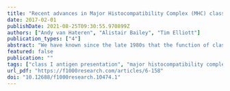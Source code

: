 ```yaml
---
title: "Recent advances in Major Histocompatibility Complex (MHC) class I antigen presentation: Plastic MHC molecules and TAPBPR-mediated quality control"
date: 2017-02-01
publishDate: 2021-08-25T09:30:55.970899Z
authors: ["Andy van Hateren", "Alistair Bailey", "Tim Elliott"]
publication_types: ["4"]
abstract: "We have known since the late 1980s that the function of classical major histocompatibility complex (MHC) class I molecules is to bind peptides and display them at the cell surface to cytotoxic T cells. Recognition by these sentinels of the immune system can lead to the destruction of the presenting cell, thus protecting the host from pathogens and cancer. Classical MHC class I molecules (MHC I hereafter) are co-dominantly expressed, polygenic, and exceptionally polymorphic and have significant sequence diversity. Thus, in most species, there are many different MHC I allotypes expressed, each with different peptide-binding specificity, which can have a dramatic effect on disease outcome. Although MHC allotypes vary in their primary sequence, they share common tertiary and quaternary structures. Here, we review the evidence that, despite this commonality, polymorphic amino acid differences between allotypes alter the ability of MHC I molecules to change shape (that is, their conformational plasticity). We discuss how the peptide loading co-factor tapasin might modify this plasticity to augment peptide loading. Lastly, we consider recent findings concerning the functions of the non-classical MHC I molecule HLA-E as well as the tapasin-related protein TAPBPR (transporter associated with antigen presentation binding protein-related), which has been shown to act as a second quality-control stage in MHC I antigen presentation."
featured: false
publication: ""
tags: ["class I antigen presentation", "major histocompatibility complex", "peptide loading", "plasticity"]
url_pdf: "https://f1000research.com/articles/6-158"
doi: "10.12688/f1000research.10474.1"
---
```


